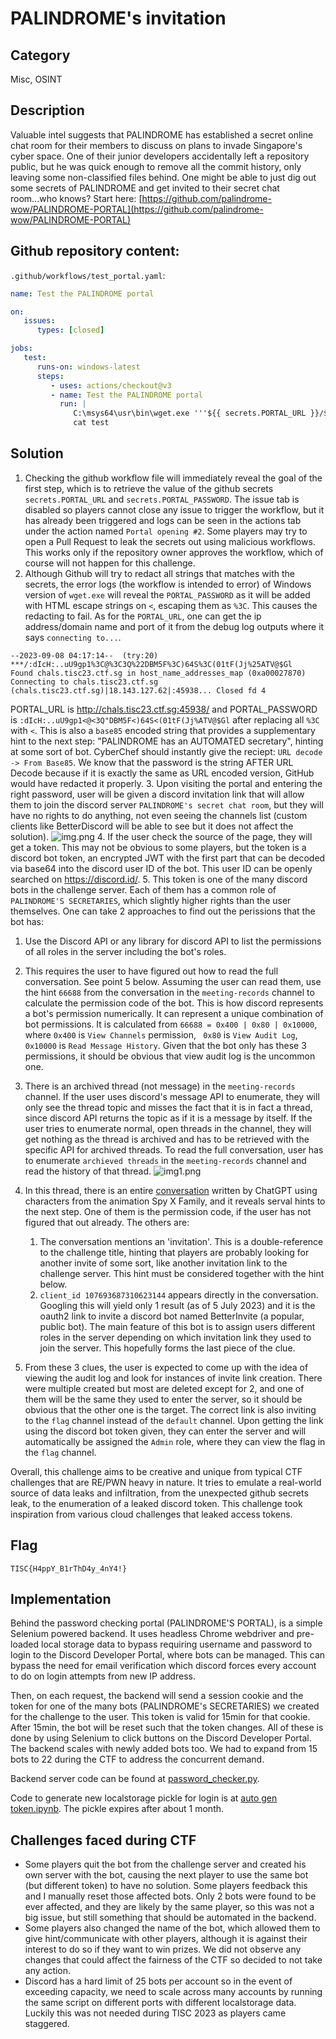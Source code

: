 # PALINDROME's invitation

## Category
Misc, OSINT

## Description
Valuable intel suggests that PALINDROME has established a secret online chat room for their members to discuss on plans to invade Singapore's cyber space. One of their junior developers accidentally left a repository public, but he was quick enough to remove all the commit history, only leaving some non-classified files behind. One might be able to just dig out some secrets of PALINDROME and get invited to their secret chat room...who knows? Start here: [https://github.com/palindrome-wow/PALINDROME-PORTAL](https://github.com/palindrome-wow/PALINDROME-PORTAL)

## Github repository content:
`.github/workflows/test_portal.yaml`:
```yaml
name: Test the PALINDROME portal

on:
   issues:
      types: [closed]

jobs:
   test:
      runs-on: windows-latest
      steps:
         - uses: actions/checkout@v3
         - name: Test the PALINDROME portal
           run: |
              C:\msys64\usr\bin\wget.exe '''${{ secrets.PORTAL_URL }}/${{ secrets.PORTAL_WELCOME }}''' -O test -d -v
              cat test
```

## Solution
1. Checking the github workflow file will immediately reveal the goal of the first step, which is to retrieve the value of the github secrets `secrets.PORTAL_URL` and `secrets.PORTAL_PASSWORD`. The issue tab is disabled so players cannot close any issue to trigger the workflow, but it has already been triggered and logs can be seen in the actions tab under the action named `Portal opening #2`. Some players may try to open a Pull Request to leak the secrets out using malicious workflows. This works only if the repository owner approves the workflow, which of course will not happen for this challenge.
2. Although Github will try to redact all strings that matches with the secrets, the error logs (the workflow is intended to error) of Windows version of `wget.exe` will reveal the `PORTAL_PASSWORD` as it will be added with HTML escape strings on `<`, escaping them as `%3C`. This causes the redacting to fail. As for the `PORTAL_URL`, one can get the ip address/domain name and port of it from the debug log outputs where it says `connecting to...`.
````
--2023-09-08 04:17:14--  (try:20)  ***/:dIcH:..uU9gp1%3C@%3C3Q%22DBM5F%3C)64S%3C(01tF(Jj%25ATV@$Gl
Found chals.tisc23.ctf.sg in host_name_addresses_map (0xa00027870)
Connecting to chals.tisc23.ctf.sg (chals.tisc23.ctf.sg)|18.143.127.62|:45938... Closed fd 4
````
PORTAL_URL is http://chals.tisc23.ctf.sg:45938/ and PORTAL_PASSWORD is `:dIcH:..uU9gp1<@<3Q"DBM5F<)64S<(01tF(Jj%ATV@$Gl` after replacing all `%3C` with `<`. This is also a `base85` encoded string that provides a supplementary hint to the next step: "PALINDROME has an AUTOMATED secretary", hinting at some sort of bot.
CyberChef should instantly give the reciept: `URL decode -> From Base85`. We know that the password is the string AFTER URL Decode because if it is exactly the same as URL encoded version, GitHub would have redacted it properly.
3. Upon visiting the portal and entering the right password, user will be given a discord invitation link that will allow them to join the discord server `PALINDROME's secret chat room`, but they will have no rights to do anything, not even seeing the channels list (custom clients like BetterDiscord will be able to see but it does not affect the solution).
![img.png](img.png)
4. If the user check the source of the page, they will get a token. This may not be obvious to some players, but the token is a discord bot token, an encrypted JWT with the first part that can be decoded via base64 into the discord user ID of the bot. This user ID can be openly searched on https://discord.id/.
5. This token is one of the many discord bots in the challenge server. Each of them has a common role of `PALINDROME'S SECRETARIES`, which slightly higher rights than the user themselves. One can take 2 approaches to find out the perissions that the bot has:
   1. Use the Discord API or any library for discord API to list the permissions of all roles in the server including the bot's roles.
   2. This requires the user to have figured out how to read the full conversation. See point 5 below. Assuming the user can read them, use the hint `66688` from the conversation in the `meeting-records` channel to calculate the permission code of the bot. This is how discord represents a bot's permission numerically. It can represent a unique combination of bot permissions. It is calculated from `66688 = 0x400 | 0x80 | 0x10000`, where `0x400` is `View Channels` permission, ` 0x80` is `View Audit Log`, `0x10000` is `Read Message History`. Given that the bot only has these 3 permissions, it should be obvious that view audit log is the uncommon one.
6. There is an archived thread (not message) in the `meeting-records` channel. If the user uses discord's message API to enumerate, they will only see the thread topic and misses the fact that it is in fact a thread, since discord API returns the topic as if it is a message by itself. If the user tries to enumerate normal, open threads in the channel, they will get nothing as the thread is archived and has to be retrieved with the specific API for archived threads. To read the full conversation, user has to enumerate `archieved threads` in the `meeting-records` channel and read the history of that thread.
![img1.png](img1.png)

7. In this thread, there is an entire [conversation](conversation.txt) written by ChatGPT using characters from the animation Spy X Family, and it reveals serval hints to the next step. One of them is the permission code, if the user has not figured that out already. The others are:
   1. The conversation mentions an 'invitation'. This is a double-reference to the challenge title, hinting that players are probably looking for another invite of some sort, like another invitation link to the challenge server. This hint must be considered together with the hint below.
   2. `client_id 107693687310623144` appears directly in the conversation. Googling this will yield only 1 result (as of 5 July 2023) and it is the oauth2 link to invite a discord bot named BetterInvite (a popular, public bot). The main feature of this bot is to assign users different roles in the server depending on which invitation link they used to join the server. This hopefully forms the last piece of the clue.
8. From these 3 clues, the user is expected to come up with the idea of viewing the audit log and look for instances of invite link creation. There were multiple created but most are deleted except for 2, and one of them will be the same they used to enter the server, so it should be obvious that the other one is the target. The correct link is also inviting to the `flag` channel instead of the `default` channel. Upon getting the link using the discord bot token given, they can enter the server and will automatically be assigned the `Admin` role, where they can view the flag in the `flag` channel.

Overall, this challenge aims to be creative and unique from typical CTF challenges that are RE/PWN heavy in nature. It tries to emulate a real-world source of data leaks and infiltration, from the unexpected github secrets leak, to the enumeration of a leaked discord token. This challenge took inspiration from various cloud challenges that leaked access tokens.

## Flag
`TISC{H4ppY_B1rThD4y_4nY4!}`

## Implementation
Behind the password checking portal (PALINDROME'S PORTAL), is a simple Selenium powered backend. It uses headless Chrome webdriver and pre-loaded local storage data to bypass requiring username and password to login to the Discord Developer Portal, where bots can be managed. This can bypass the need for email verification which discord forces every account to do on login attempts from new IP address.

Then, on each request, the backend will send a session cookie and the token for one of the many bots (PALINDROME's SECRETARIES) we created for the challenge to the user. This token is valid for 15min for that cookie. After 15min, the bot will be reset such that the token changes. All of these is done by using Selenium to click buttons on the Discord Developer Portal. The backend scales with newly added bots too. We had to expand from 15 bots to 22 during the CTF to address the concurrent demand.

Backend server code can be found at [password_checker.py](password_checker.py).

Code to generate new localstorage pickle for login is at [auto gen token.ipynb](auto%20gen%20token.ipynb). The pickle expires after about 1 month.

##  Challenges faced during CTF
* Some players quit the bot from the challenge server and created his own server with the bot, causing the next player to use the same bot (but different token) to have no solution. Some players feedback this and I manually reset those affected bots. Only 2 bots were found to be ever affected, and they are likely by the same player, so this was not a big issue, but still something that should be automated in the backend.
* Some players also changed the name of the bot, which allowed them to give hint/communicate with other players, although it is against their interest to do so if they want to win prizes. We did not observe any changes that could affect the fairness of the CTF so decided to not take any action.
* Discord has a hard limit of 25 bots per account so in the event of exceeding capacity, we need to scale across many accounts by running the same script on different ports with different localstorage data. Luckily this was not needed during TISC 2023 as players came staggered.